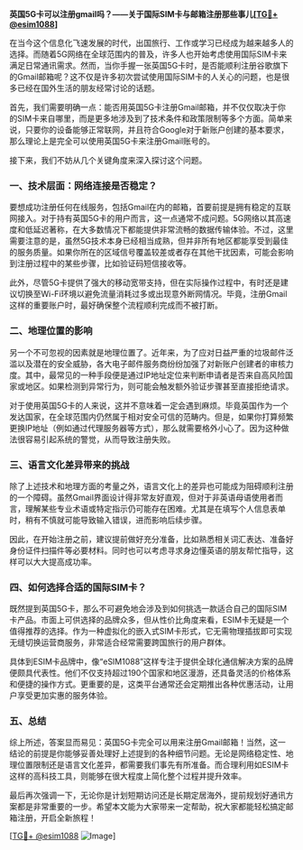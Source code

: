 **英国5G卡可以注册gmail吗？——关于国际SIM卡与邮箱注册那些事儿[[TG💪+ @esim1088](https://t.me/s/esim1088)]**

在当今这个信息化飞速发展的时代，出国旅行、工作或学习已经成为越来越多人的选择。而随着5G网络在全球范围内的普及，许多人也开始考虑使用国际SIM卡来满足日常通讯需求。然而，当你手握一张英国5G卡时，是否能顺利注册谷歌旗下的Gmail邮箱呢？这不仅是许多初次尝试使用国际SIM卡的人关心的问题，也是很多已经在国外生活的朋友经常讨论的话题。

首先，我们需要明确一点：能否用英国5G卡注册Gmail邮箱，并不仅仅取决于你的SIM卡来自哪里，而是更多地涉及到了技术条件和政策限制等多个方面。简单来说，只要你的设备能够正常联网，并且符合Google对于新账户创建的基本要求，那么理论上是完全可以使用英国5G卡来注册Gmail账号的。

接下来，我们不妨从几个关键角度来深入探讨这个问题。

### 一、技术层面：网络连接是否稳定？

要想成功注册任何在线服务，包括Gmail在内的邮箱，首要前提是拥有稳定的互联网接入。对于持有英国5G卡的用户而言，这一点通常不成问题。5G网络以其高速度和低延迟著称，在大多数情况下都能提供非常流畅的数据传输体验。不过，这里需要注意的是，虽然5G技术本身已经相当成熟，但并非所有地区都能享受到最佳的服务质量。如果你所在的区域信号覆盖较差或者存在其他干扰因素，可能会影响到注册过程中的某些步骤，比如验证码短信接收等。

此外，尽管5G卡提供了强大的移动宽带支持，但在实际操作过程中，有时还是建议切换至Wi-Fi环境以避免流量消耗过多或出现意外断网情况。毕竟，注册Gmail这样的重要账户时，最好确保整个流程顺利完成而不被打断。

### 二、地理位置的影响

另一个不可忽视的因素就是地理位置了。近年来，为了应对日益严重的垃圾邮件泛滥以及潜在的安全威胁，各大电子邮件服务商纷纷加强了对新账户创建者的审核力度。其中，最常见的一种手段便是通过IP地址定位来判断申请者是否来自高风险国家或地区。如果检测到异常行为，则可能会触发额外验证步骤甚至直接拒绝请求。

对于使用英国5G卡的人来说，这并不意味着一定会遇到麻烦。毕竟英国作为一个发达国家，在全球范围内仍然属于相对安全可信的范畴内。但是，如果你打算频繁更换IP地址（例如通过代理服务器等方式），那么就需要格外小心了。因为这种做法很容易引起系统的警觉，从而导致注册失败。

### 三、语言文化差异带来的挑战

除了上述技术和地理方面的考量之外，语言文化上的差异也可能成为阻碍顺利注册的一个障碍。虽然Gmail界面设计得非常友好直观，但对于非英语母语使用者而言，理解某些专业术语或特定指示仍可能存在困难。尤其是在填写个人信息表单时，稍有不慎就可能导致输入错误，进而影响后续步骤。

因此，在开始注册之前，建议提前做好充分准备，比如熟悉相关词汇表达、准备好身份证件扫描件等必要材料。同时也可以考虑寻求身边懂英语的朋友帮忙指导，这样可以大大提高成功率。

### 四、如何选择合适的国际SIM卡？

既然提到英国5G卡，那么不可避免地会涉及到如何挑选一款适合自己的国际SIM卡产品。市面上可供选择的品牌众多，但从性价比角度来看，ESIM卡无疑是一个值得推荐的选择。作为一种虚拟化的嵌入式SIM卡形式，它无需物理插拔即可实现无缝切换运营商服务，非常适合经常需要跨国旅行的用户群体。

具体到ESIM卡品牌中，像“eSIM1088”这样专注于提供全球化通信解决方案的品牌便颇具代表性。他们不仅支持超过190个国家和地区漫游，还具备灵活的价格体系和便捷的操作方式。更重要的是，这类平台通常还会定期推出各种优惠活动，让用户享受更加实惠的服务体验。

### 五、总结

综上所述，答案显而易见：英国5G卡完全可以用来注册Gmail邮箱！当然，这一结论的前提是你能够妥善处理好上述提到的各种细节问题。无论是网络稳定性、地理位置限制还是语言文化差异，都需要我们事先有所准备。而合理利用如ESIM卡这样的高科技工具，则能够在很大程度上简化整个过程并提升效率。

最后再次强调一下，无论你是计划短期访问还是长期定居海外，提前规划好通讯方案都是非常重要的一步。希望本文能为大家带来一定帮助，祝大家都能轻松搞定邮箱注册，开启全新旅程！

[[TG💪+ @esim1088](https://t.me/s/esim1088) ![Image](https://i.postimg.cc/4NQfJmqS/Snipaste-2025-05-13-00-14-12.png)]